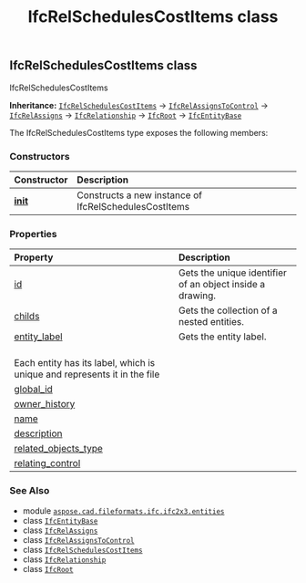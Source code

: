 ﻿---
title: IfcRelSchedulesCostItems class
second_title: Aspose.CAD for Python via .NET API References
description: 
type: docs
weight: 4810
url: /python-net/aspose.cad.fileformats.ifc.ifc2x3.entities/ifcrelschedulescostitems/
is_root: false
---

## IfcRelSchedulesCostItems class

IfcRelSchedulesCostItems



**Inheritance:** [`IfcRelSchedulesCostItems`](/cad/python-net/aspose.cad.fileformats.ifc.ifc2x3.entities/ifcrelschedulescostitems) → 
[`IfcRelAssignsToControl`](/cad/python-net/aspose.cad.fileformats.ifc.ifc2x3.entities/ifcrelassignstocontrol) → 
[`IfcRelAssigns`](/cad/python-net/aspose.cad.fileformats.ifc.ifc2x3.entities/ifcrelassigns) → 
[`IfcRelationship`](/cad/python-net/aspose.cad.fileformats.ifc.ifc2x3.entities/ifcrelationship) → 
[`IfcRoot`](/cad/python-net/aspose.cad.fileformats.ifc.ifc2x3.entities/ifcroot) → 
[`IfcEntityBase`](/cad/python-net/aspose.cad.fileformats.ifc/ifcentitybase)



The IfcRelSchedulesCostItems type exposes the following members:

### Constructors
| Constructor | Description |
| :- | :- |
| [__init__](/cad/python-net/aspose.cad.fileformats.ifc.ifc2x3.entities/ifcrelschedulescostitems/__init__/#) | Constructs a new instance of IfcRelSchedulesCostItems |


### Properties
| Property | Description |
| :- | :- |
| [id](/cad/python-net/aspose.cad.fileformats.ifc.ifc2x3.entities/ifcrelschedulescostitems/id) | Gets the unique identifier of an object inside a drawing. |
| [childs](/cad/python-net/aspose.cad.fileformats.ifc.ifc2x3.entities/ifcrelschedulescostitems/childs) | Gets the collection of a nested entities. |
| [entity_label](/cad/python-net/aspose.cad.fileformats.ifc.ifc2x3.entities/ifcrelschedulescostitems/entity_label) | Gets the entity label.<br/>Each entity has its label, which is unique and represents it in the file |
| [global_id](/cad/python-net/aspose.cad.fileformats.ifc.ifc2x3.entities/ifcrelschedulescostitems/global_id) |  |
| [owner_history](/cad/python-net/aspose.cad.fileformats.ifc.ifc2x3.entities/ifcrelschedulescostitems/owner_history) |  |
| [name](/cad/python-net/aspose.cad.fileformats.ifc.ifc2x3.entities/ifcrelschedulescostitems/name) |  |
| [description](/cad/python-net/aspose.cad.fileformats.ifc.ifc2x3.entities/ifcrelschedulescostitems/description) |  |
| [related_objects_type](/cad/python-net/aspose.cad.fileformats.ifc.ifc2x3.entities/ifcrelschedulescostitems/related_objects_type) |  |
| [relating_control](/cad/python-net/aspose.cad.fileformats.ifc.ifc2x3.entities/ifcrelschedulescostitems/relating_control) |  |



### See Also
* module [`aspose.cad.fileformats.ifc.ifc2x3.entities`](..)
* class [`IfcEntityBase`](/cad/python-net/aspose.cad.fileformats.ifc/ifcentitybase)
* class [`IfcRelAssigns`](/cad/python-net/aspose.cad.fileformats.ifc.ifc2x3.entities/ifcrelassigns)
* class [`IfcRelAssignsToControl`](/cad/python-net/aspose.cad.fileformats.ifc.ifc2x3.entities/ifcrelassignstocontrol)
* class [`IfcRelSchedulesCostItems`](/cad/python-net/aspose.cad.fileformats.ifc.ifc2x3.entities/ifcrelschedulescostitems)
* class [`IfcRelationship`](/cad/python-net/aspose.cad.fileformats.ifc.ifc2x3.entities/ifcrelationship)
* class [`IfcRoot`](/cad/python-net/aspose.cad.fileformats.ifc.ifc2x3.entities/ifcroot)
